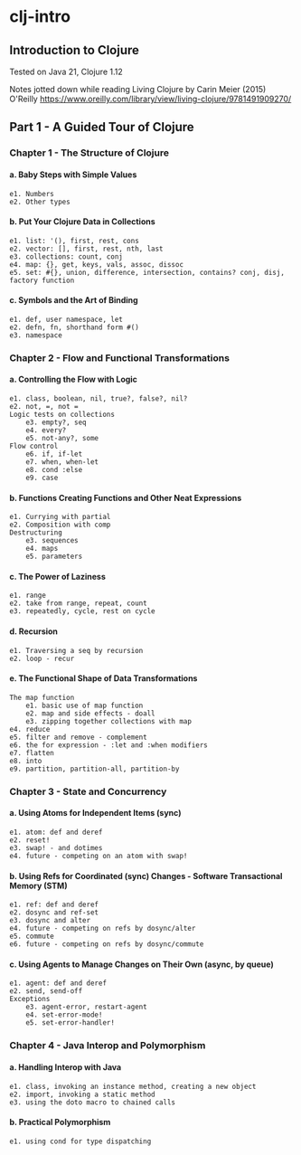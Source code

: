 # clj-intro
## Introduction to Clojure

Tested on Java 21, Clojure 1.12

Notes jotted down while reading Living Clojure by Carin Meier (2015) O'Reilly
https://www.oreilly.com/library/view/living-clojure/9781491909270/

## Part 1 - A Guided Tour of Clojure

### Chapter 1 - The Structure of Clojure
#### a. Baby Steps with Simple Values
    e1. Numbers
    e2. Other types
#### b. Put Your Clojure Data in Collections
    e1. list: '(), first, rest, cons
    e2. vector: [], first, rest, nth, last
    e3. collections: count, conj
    e4. map: {}, get, keys, vals, assoc, dissoc
    e5. set: #{}, union, difference, intersection, contains? conj, disj, factory function
#### c. Symbols and the Art of Binding
    e1. def, user namespace, let
    e2. defn, fn, shorthand form #()
    e3. namespace

### Chapter 2 - Flow and Functional Transformations
#### a. Controlling the Flow with Logic
    e1. class, boolean, nil, true?, false?, nil?
    e2. not, =, not =
    Logic tests on collections
        e3. empty?, seq
        e4. every?
        e5. not-any?, some
    Flow control
        e6. if, if-let
        e7. when, when-let
        e8. cond :else
        e9. case
#### b. Functions Creating Functions and Other Neat Expressions
    e1. Currying with partial
    e2. Composition with comp
    Destructuring
        e3. sequences
        e4. maps
        e5. parameters
#### c. The Power of Laziness
    e1. range
    e2. take from range, repeat, count
    e3. repeatedly, cycle, rest on cycle
#### d. Recursion
    e1. Traversing a seq by recursion
    e2. loop - recur
#### e. The Functional Shape of Data Transformations
    The map function
        e1. basic use of map function
        e2. map and side effects - doall
        e3. zipping together collections with map
    e4. reduce
    e5. filter and remove - complement
    e6. the for expression - :let and :when modifiers
    e7. flatten
    e8. into
    e9. partition, partition-all, partition-by

### Chapter 3 - State and Concurrency
#### a. Using Atoms for Independent Items (sync)
    e1. atom: def and deref
    e2. reset!
    e3. swap! - and dotimes
    e4. future - competing on an atom with swap!
#### b. Using Refs for Coordinated (sync) Changes - Software Transactional Memory (STM)
    e1. ref: def and deref
    e2. dosync and ref-set
    e3. dosync and alter
    e4. future - competing on refs by dosync/alter
    e5. commute
    e6. future - competing on refs by dosync/commute
#### c. Using Agents to Manage Changes on Their Own (async, by queue)
    e1. agent: def and deref
    e2. send, send-off
    Exceptions
        e3. agent-error, restart-agent
        e4. set-error-mode!
        e5. set-error-handler!

### Chapter 4 - Java Interop and Polymorphism
#### a. Handling Interop with Java
    e1. class, invoking an instance method, creating a new object
    e2. import, invoking a static method
    e3. using the doto macro to chained calls
#### b. Practical Polymorphism
    e1. using cond for type dispatching
